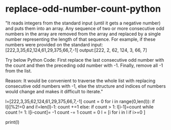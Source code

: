 # replace-odd-number-count-python
"It reads integers from the standard input (until it gets a negative number) and puts them into an array.
Any sequence of two or more consecutive odd numbers in the array are removed from the array and replaced by a single number representing the length of that sequence.
For example, if these numbers were provided on the standard input:[222,3,35,62,124,61,29,375,66,7,-1]
output:[222, 2, 62, 124, 3, 66, 7]

Try below Python Code: First replace the last consecutive odd number with the count and then the preceding odd number with -1. Finally, remove all -1 from the list.

Reason: It would be convenient to traverse the whole list with replacing consecutive odd numbers with -1, else the structure and indices of numbers would change and makes it difficult to iterate."

l=[222,3,35,62,124,61,29,375,66,7,-1]
count = 0
for i in range(0,len(l)):
    if l[i]%2!=0 and i!=len(l)-1:
        count +=1
    else:
        if count > 1:
            l[i-1]=count
            while count != 1:
                l[i-count]= -1
                count -= 1
        count = 0
l = [i for i in l if i>=0 ]

print(l)
